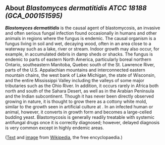 About *Blastomyces dermatitidis ATCC 18188 (GCA\_000151595)* 
------------------------------------------------------------



***Blastomyces dermatitidis*** is the causal agent of blastomycosis, an
invasive and often serious fungal infection found occasionally in humans
and other animals in regions where the fungus is endemic. The causal
organism is a fungus living in soil and wet, decaying wood, often in an
area close to a waterway such as a lake, river or stream. Indoor growth
may also occur, for example, in accumulated debris in damp sheds or
shacks. The fungus is endemic to parts of eastern North America,
particularly boreal northern Ontario, southeastern Manitoba, Quebec
south of the St. Lawrence River, parts of the U.S. Appalachian mountains
and interconnected eastern mountain chains, the west bank of Lake
Michigan, the state of Wisconsin, and the entire Mississippi Valley
including the valleys of some major tributaries such as the Ohio River.
In addition, it occurs rarely in Africa both north and south of the
Sahara Desert, as well as in the Arabian Peninsula and the Indian
subcontinent. Though it has never been directly observed growing in
nature, it is thought to grow there as a cottony white mold, similar to
the growth seen in artificial culture at . In an infected human or
animal, however, it converts in growth form and becomes a large-celled
budding yeast. Blastomycosis is generally readily treatable with
systemic antifungal drugs once it is correctly diagnosed; however,
delayed diagnosis is very common except in highly endemic areas.

([Text](http://en.wikipedia.org/wiki/Blastomyces_dermatitidis) and
[image](https://commons.wikimedia.org/wiki/File:Blastomyces_dermatitidis_yeast_form.jpeg)
from [Wikipedia](http://en.wikipedia.org/), the free encyclopaedia.)
